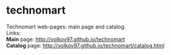 # technomart
Technomart web-pages: main page and catalog.<br>
Links:<br>
<b>Main</b> page: http://volkov97.github.io/technomart<br>
<b>Catalog</b> page: http://volkov97.github.io/technomart/catalog.html<br>
